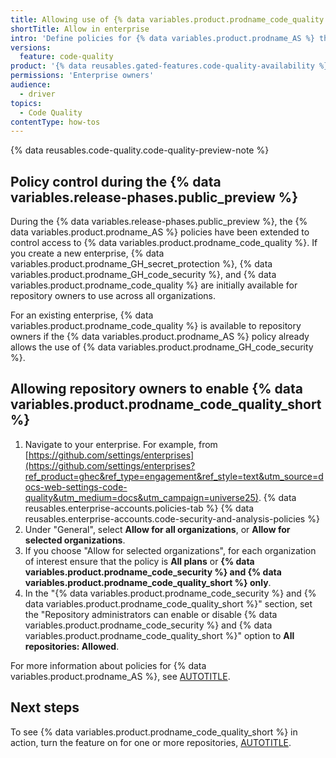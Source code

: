 ```yaml
---
title: Allowing use of {% data variables.product.prodname_code_quality %} in your enterprise
shortTitle: Allow in enterprise
intro: 'Define policies for {% data variables.product.prodname_AS %} that allow repository owners to enable {% data variables.product.prodname_code_quality %}.'
versions:
  feature: code-quality
product: '{% data reusables.gated-features.code-quality-availability %}'
permissions: 'Enterprise owners'
audience:
  - driver
topics:
  - Code Quality
contentType: how-tos
---
```


{% data reusables.code-quality.code-quality-preview-note %}

## Policy control during the {% data variables.release-phases.public_preview %}

During the {% data variables.release-phases.public_preview %}, the {% data variables.product.prodname_AS %} policies have been extended to control access to {% data variables.product.prodname_code_quality %}. If you create a new enterprise, {% data variables.product.prodname_GH_secret_protection %}, {% data variables.product.prodname_GH_code_security %}, and {% data variables.product.prodname_code_quality %} are initially available for repository owners to use across all organizations.

For an existing enterprise, {% data variables.product.prodname_code_quality %} is available to repository owners if the {% data variables.product.prodname_AS %} policy already allows the use of {% data variables.product.prodname_GH_code_security %}.

## Allowing repository owners to enable {% data variables.product.prodname_code_quality_short %}

1. Navigate to your enterprise. For example, from [https://github.com/settings/enterprises](https://github.com/settings/enterprises?ref_product=ghec&ref_type=engagement&ref_style=text&utm_source=docs-web-settings-code-quality&utm_medium=docs&utm_campaign=universe25).
{% data reusables.enterprise-accounts.policies-tab %}
{% data reusables.enterprise-accounts.code-security-and-analysis-policies %}
1. Under "General", select **Allow for all organizations**, or **Allow for selected organizations**.
1. If you choose "Allow for selected organizations", for each organization of interest ensure that the policy is **All plans** or **{% data variables.product.prodname_code_security %} and {% data variables.product.prodname_code_quality_short %} only**.
1. In the "{% data variables.product.prodname_code_security %} and {% data variables.product.prodname_code_quality_short %}" section, set the "Repository administrators can enable or disable {% data variables.product.prodname_code_security %} and {% data variables.product.prodname_code_quality_short %}" option to **All repositories: Allowed**.

For more information about policies for {% data variables.product.prodname_AS %}, see [AUTOTITLE](/admin/enforcing-policies/enforcing-policies-for-your-enterprise/enforcing-policies-for-code-security-and-analysis-for-your-enterprise).

## Next steps

To see {% data variables.product.prodname_code_quality_short %} in action, turn the feature on for one or more repositories, [AUTOTITLE](/code-security/code-quality/how-tos/enable-code-quality).
